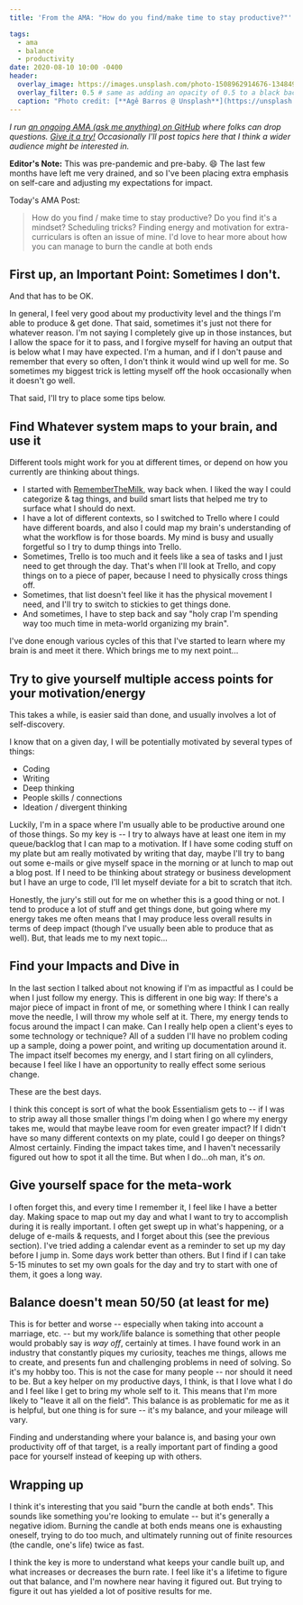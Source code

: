 ```yaml
---
title: 'From the AMA: "How do you find/make time to stay productive?"'

tags:
  - ama
  - balance
  - productivity
date: 2020-08-10 10:00 -0400
header:
  overlay_image: https://images.unsplash.com/photo-1508962914676-134849a727f0?ixlib=rb-1.2.1&auto=format
  overlay_filter: 0.5 # same as adding an opacity of 0.5 to a black background
  caption: "Photo credit: [**Agê Barros @ Unsplash**](https://unsplash.com/@agebarros?utm_source=unsplash&amp;utm_medium=referral&amp;utm_content=creditCopyText)"
---
```

_I run [an ongoing AMA (ask me anything) on GitHub](https://github.com/SeanKilleen/ama) where folks can drop questions. [Give it a try!](https://github.com/SeanKilleen/ama/issues/new) Occasionally I'll post topics here that I think a wider audience might be interested in._

**Editor's Note:** This was pre-pandemic and pre-baby. :smile: The last few months have left me very drained, and so I've been placing extra emphasis on self-care and adjusting my expectations for impact.

Today's AMA Post:

> How do you find / make time to stay productive? Do you find it's a mindset? Scheduling tricks? Finding energy and motivation for extra-curriculars is often an issue of mine. I'd love to hear more about how you can manage to burn the candle at both ends

## First up, an Important Point: Sometimes I don't.

And that has to be OK.

In general, I feel very good about my productivity level and the things I'm able to produce & get done. That said, sometimes it's just not there for whatever reason.  I'm not saying I completely give up in those instances, but I allow the space for it to pass, and I forgive myself for having an output that is below what I may have expected. I'm a human, and if I don't pause and remember that every so often, I don't think it would wind up well for me.  So sometimes my biggest trick is letting myself off the hook occasionally when it doesn't go well.

That said, I'll try to place some tips below.

## Find Whatever system maps to your brain, and use it

Different tools might work for you at different times, or depend on how you currently are thinking about things.

* I started with [RememberTheMilk](https://rememberthemilk.com), way back when. I liked the way I could categorize & tag things, and build smart lists that helped me try to surface what I should do next.
* I have a lot of different contexts, so I switched to Trello where I could have different boards, and also I could map my brain's understanding of what the workflow is for those boards. My mind is busy and usually forgetful so I try to dump things into Trello.
* Sometimes, Trello is too much and it feels like a sea of tasks and I just need to get through the day. That's when I'll look at Trello, and copy things on to a piece of paper, because I need to physically cross things off.
* Sometimes, that list doesn't feel like it has the physical movement I need, and I'll try to switch to stickies to get things done.
* And sometimes, I have to step back and say "holy crap I'm spending way too much time in meta-world organizing my brain".

I've done enough various cycles of this that I've started to learn where my brain is and meet it there. Which brings me to my next point...

## Try to give yourself multiple access points for your motivation/energy

This takes a while, is easier said than done, and usually involves a lot of self-discovery.

I know that on a given day, I will be potentially motivated by several types of things:

* Coding
* Writing
* Deep thinking
* People skills / connections
* Ideation / divergent thinking

Luckily, I'm in a space where I'm usually able to be productive around one of those things. So my key is -- I try to always have at least one item in my queue/backlog that I can map to a motivation. If I have some coding stuff on my plate but am really motivated by writing that day, maybe I'll try to bang out some e-mails or give myself space in the morning or at lunch to map out a blog post. If I need to be thinking about strategy or business development but I have an urge to code, I'll let myself deviate for a bit to scratch that itch.

Honestly, the jury's still out for me on whether this is a good thing or not. I tend to produce a lot of stuff and get things done, but going where my energy takes me often means that I may produce less overall results in terms of deep impact (though I've usually been able to produce that as well). But, that leads me to my next topic...

## Find your Impacts and Dive in

In the last section I talked about not knowing if I'm as impactful as I could be when I just follow my energy. This is different in one big way: If there's a major piece of impact in front of me, or something where I think I can really move the needle, I will throw my whole self at it. There, my energy tends to focus around the impact I can make. Can I really help open a client's eyes to some technology or technique? All of a sudden I'll have no problem coding up a sample, doing a power point, and writing up documentation around it. The impact itself becomes my energy, and I start firing on all cylinders, because I feel like I have an opportunity to really effect some serious change.

These are the best days.

I think this concept is sort of what the book Essentialism gets to -- if I was to strip away all those smaller things I'm doing when I go where my energy takes me, would that maybe leave room for even greater impact? If I didn't have so many different contexts on my plate, could I go deeper on things? Almost certainly. Finding the impact takes time, and I haven't necessarily figured out how to spot it all the time. But when I do...oh man, it's _on_.

## Give yourself space for the meta-work

I often forget this, and every time I remember it, I feel like I have a better day. Making space to map out my day and what I want to try to accomplish during it is really important. I often get swept up in what's happening, or a deluge of e-mails & requests, and I forget about this (see the previous section). I've tried adding a calendar event as a reminder to set up my day before I jump in. Some days work better than others. But I find if I can take 5-15 minutes to set my own goals for the day and try to start with one of them, it goes a long way.

## Balance doesn't mean 50/50 (at least for me)

This is for better and worse -- especially when taking into account a marriage, etc. -- but my work/life balance is something that other people would probably say is _way off_, certainly at times. I have found work in an industry that constantly piques my curiosity, teaches me things, allows me to create, and presents fun and challenging problems in need of solving. So it's my hobby too. This is not the case for many people -- nor should it need to be. But a key helper on my productive days, I think, is that I love what I do and I feel like I get to bring my whole self to it. This means that I'm more likely to "leave it all on the field". This balance is as problematic for me as it is helpful, but one thing is for sure -- it's my balance, and your mileage will vary.

Finding and understanding where your balance is, and basing your own productivity off of that target, is a really important part of finding a good pace for yourself instead of keeping up with others.

## Wrapping up

I think it's interesting that you said "burn the candle at both ends". This sounds like something you're looking to emulate -- but it's generally a negative idiom. Burning the candle at both ends means one is exhausting oneself, trying to do too much, and ultimately running out of finite resources (the candle, one's life) twice as fast.

I think the key is more to understand what keeps your candle built up, and what increases or decreases the burn rate. I feel like it's a lifetime to figure out that balance, and I'm nowhere near having it figured out. But trying to figure it out has yielded a lot of positive results for me.
